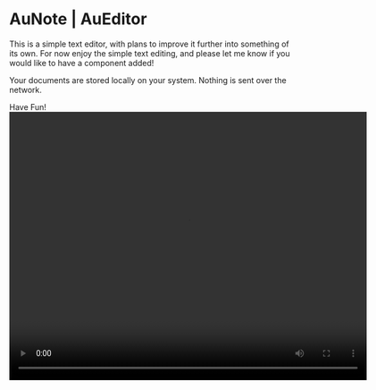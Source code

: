 # AuNote | AuEditor
<p>
This is a simple text editor, with plans to improve it further into something of its own. For now enjoy the simple text editing, and please let me know if you would like to have a component added!
</p>

<p>
Your documents are stored locally on your system. Nothing is sent over the network.
</p>

Have Fun!
<video src="./AuEditor.mp4" width="640px" height="480px"></video>